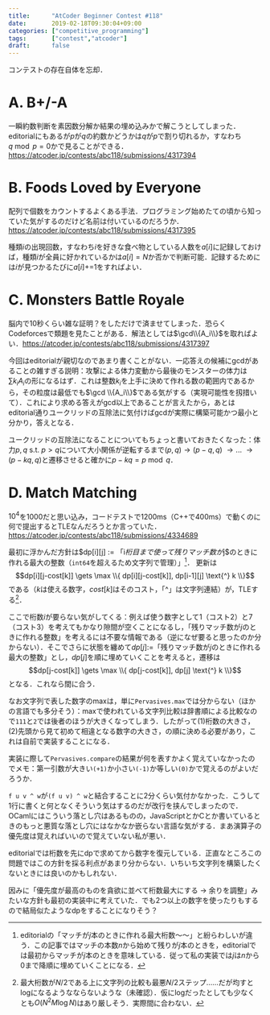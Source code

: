 ```yaml
---
title:      "AtCoder Beginner Contest #118"
date:       2019-02-18T09:30:04+09:00
categories: ["competitive_programming"]
tags:       ["contest","atcoder"]
draft:      false
---
```


コンテストの存在自体を忘却．

# A. B+/-A

一瞬約数判断を素因数分解か結果の埋め込みかで解こうとしてしまった．editorialにもあるが$p$が$q$の約数かどうかは$q$が$p$で割り切れるか，すなわち$q \bmod p = 0$かで見ることができる．https://atcoder.jp/contests/abc118/submissions/4317394

# B. Foods Loved by Everyone

配列で個数をカウントするよくある手法．プログラミング始めたての頃から知っていた気がするのだけど名前は付いているのだろうか．https://atcoder.jp/contests/abc118/submissions/4317395

種類$i$の出現回数，すなわち$i$を好きな食べ物としている人数を$a[i]$に記録しておけば，種類$i$が全員に好かれているかは$a[i]=N$か否かで判断可能．記録するためには$i$が見つかるたびに$a[i]$+=$1$をすればよい．

# C. Monsters Battle Royale

脳内で10秒くらい雑な証明？をしただけで済ませてしまった．恐らくCodeforcesで類題を見たことがある．解法としては$\gcd\\{A_i\\}$を取ればよい．https://atcoder.jp/contests/abc118/submissions/4317397

今回はeditorialが親切なのであまり書くことがない．一応答えの候補にgcdがあることの雑すぎる説明：攻撃による体力変動から最後のモンスターの体力は$\sum k _i A_i$の形になるはず．これは整数$k_i$を上手に決めて作れる数の範囲内であるから，その粒度は最低でも$\gcd \\{A_i\\}$である気がする（実現可能性を扨措いて）．これにより求める答えがgcd以上であることが言えたから，あとはeditorial通りユークリッドの互除法に気付けばgcdが実際に構築可能かつ最小と分かり，答えとなる．

ユークリッドの互除法になることについてもちょっと書いておきたくなった：体力$p,q \mbox{ s.t. } p \gt q$について大小関係が逆転するまで$(p,q) \to (p-q,q)$ $\to ...$ $\to (p-kq,q)$と遷移させると確かに$p-kq = p \bmod q$．

# D. Match Matching

$10^4$を$1000$だと思い込み，コードテストで1200ms（C++で400ms）で動くのに何で提出するとTLEなんだろうとか言っていた．https://atcoder.jp/contests/abc118/submissions/4334689

最初に浮かんだ方針は$dp[i][j] := $「$i$桁目まで使って残りマッチ数が$j$のときに作れる最大の整数（`int64`を超えるため文字列で管理）」[^dord]．
更新は
$$dp[i][j-cost[k]] \gets \max \\{ dp[i][j-cost[k]], dp[i-1][j] \text{^} k \\}$$
である（$k$は使える数字，$cost[k]$はそのコスト，「$\text{^}$」は文字列連結）が，TLEする[^dtle]．

[^dtle]:
	最大桁数が$N/2$である上に文字列の比較も最悪$N/2$ステップ……だが均すとlogになるようなならないような（未確認）．仮にlogだったとしても少なくとも$O(N^2 M \log N)$はあり厳しそう．実際間に合わない．

ここで桁数$i$が要らない気がしてくる：例えば使う数字として$1$（コスト$2$）と$7$（コスト$3$）を考えてもかなり隙間が空くことになるし，「残りマッチ数が$j$のときに作れる整数」を考えるには不要な情報である（逆になぜ要ると思ったのか分からない）．そこでさらに状態を纏めて$dp[j] :=$「残りマッチ数が$j$のときに作れる最大の整数」とし，$dp[j]$を順に埋めていくことを考えると，遷移は
$$dp[j-cost[k]] \gets \max \\{ dp[j-cost[k]], dp[j] \text{^} k \\}$$
となる．これなら間に合う．

なお文字列で表した数字のmaxは，単に`Pervasives.max`では分からない（ほかの言語でも多分そう）：maxで使われている文字列比較は辞書順による比較なので`111`と`2`では後者のほうが大きくなってしまう．したがって(1)桁数の大きさ，(2)先頭から見て初めて相違となる数字の大きさ，の順に決める必要があり，これは自前で実装することになる．

実装に際して`Pervasives.compare`の結果が何を表すかよく覚えていなかったのでメモ：第一引数が大きい`(+1)`か小さい`(-1)`か等しい`(0)`かで覚えるのがよいだろうか．

`f u v ^ w`が`(f u v) ^ w`と結合することに2分くらい気付かなかった．こうして1行に書くと何となくそういう気はするのだが改行を挟んでしまったので．OCamlにはこういう落とし穴はあるものの，JavaScriptとかCとか書いているときのもっと悪質な落とし穴にはなかなか嵌らない言語な気がする．まあ演算子の優先度は覚えればいいので覚えていない私が悪い．

[^dord]: editorialの「マッチが$j$本のときに作れる最大桁数～～」と紛らわしいが違う．この記事ではマッチの本数$n$から始めて残りが$j$本のときを，editorialでは最初からマッチが$j$本のときを意味している．従って私の実装では$j$は$n$から$0$まで降順に埋めていくことになる．

editorialでは桁数を先にdpで求めてから数字を復元している．正直なところこの問題ではこの方針を採る利点があまり分からない．いちいち文字列を構築したくないときには良いのかもしれない．

因みに「優先度が最高のものを貪欲に並べて桁数最大にする → 余りを調整」みたいな方針も最初の実装中に考えていた．でも2つ以上の数字を使ったりもするので結局似たようなdpをすることになりそう？







